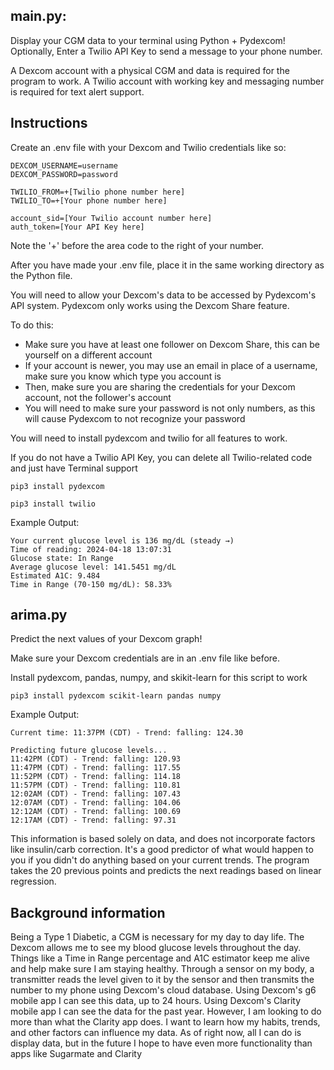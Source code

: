 ## main.py:

Display your CGM data to your terminal using Python + Pydexcom!
Optionally, Enter a Twilio API Key to send a message to your phone number.

A Dexcom account with a physical CGM and data is required for the program to work.
A Twilio account with working key and messaging number is required for text alert support.

## Instructions
Create an .env file with your Dexcom and Twilio credentials like so:
```
DEXCOM_USERNAME=username
DEXCOM_PASSWORD=password
```
```
TWILIO_FROM=+[Twilio phone number here]
TWILIO_TO=+[Your phone number here]

account_sid=[Your Twilio account number here]
auth_token=[Your API Key here]
```
Note the '+' before the area code to the right of your number.

After you have made your .env file, place it in the same working directory as the Python file.

You will need to allow your Dexcom's data
to be accessed by Pydexcom's API system.
Pydexcom only works using the Dexcom Share feature.

To do this:
- Make sure you have at least one follower on Dexcom Share, this can be yourself on a different account
- If your account is newer, you may use an email in place of a username, make sure you know which type you account is
- Then, make sure you are sharing the credentials for your Dexcom account, not the follower's account
- You will need to make sure your password is not only numbers, as this will cause Pydexcom to not recognize your password

You will need to install pydexcom and twilio for all features to work.

If you do not have a Twilio API Key, you can delete all Twilio-related code and just have Terminal support
```
pip3 install pydexcom
```
```
pip3 install twilio
```

Example Output:
```
Your current glucose level is 136 mg/dL (steady →)
Time of reading: 2024-04-18 13:07:31
Glucose state: In Range
Average glucose level: 141.5451 mg/dL
Estimated A1C: 9.484
Time in Range (70-150 mg/dL): 58.33%
```

## arima.py

Predict the next values of your Dexcom graph!

Make sure your Dexcom credentials are in an .env file like before.

Install pydexcom, pandas, numpy, and skikit-learn for this script to work

```
pip3 install pydexcom scikit-learn pandas numpy
```

Example Output:
```
Current time: 11:37PM (CDT) - Trend: falling: 124.30

Predicting future glucose levels...
11:42PM (CDT) - Trend: falling: 120.93
11:47PM (CDT) - Trend: falling: 117.55
11:52PM (CDT) - Trend: falling: 114.18
11:57PM (CDT) - Trend: falling: 110.81
12:02AM (CDT) - Trend: falling: 107.43
12:07AM (CDT) - Trend: falling: 104.06
12:12AM (CDT) - Trend: falling: 100.69
12:17AM (CDT) - Trend: falling: 97.31
```
This information is based solely on data, and does not incorporate factors like insulin/carb correction. It's a good predictor of what would happen to you if you didn't do anything based on your current trends. The program takes the 20 previous points and predicts the next readings based on linear regression.

## Background information

Being a Type 1 Diabetic, a CGM is necessary for my day to day life. 
The Dexcom allows me to see my blood glucose levels throughout the day. 
Things like a Time in Range percentage and A1C estimator keep me alive and help 
make sure I am staying healthy.
Through a sensor on my body, a transmitter reads the level given to it by the sensor
and then transmits the number to my phone using Dexcom's cloud database.
Using Dexcom's g6 mobile app I can see this data, up to 24 hours.
Using Dexcom's Clarity mobile app I can see the data for the past year.
However, I am looking to do more than what the Clarity app does.
I want to learn how my habits, trends, and other factors can influence
my data. As of right now, all I can do is display data, but in the
future I hope to have even more functionality than apps like Sugarmate 
and Clarity




